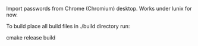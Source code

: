 Import passwords from Chrome (Chromium) desktop.
Works under lunix for now.

To build place all build files in ./build directory run:

cmake release build
